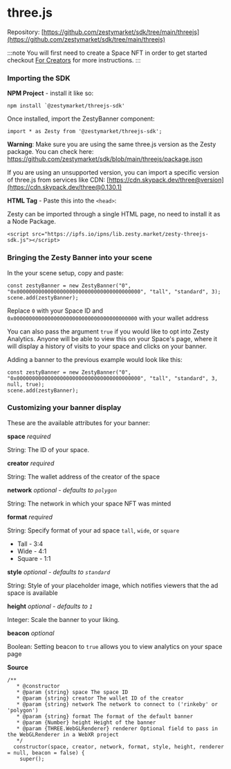 # three.js

Repository: [https://github.com/zestymarket/sdk/tree/main/threejs](https://github.com/zestymarket/sdk/tree/main/threejs)

:::note
You will first need to create a Space NFT in order to get started checkout [For Creators](../create-space.md) for more instructions.
:::


### Importing the SDK

**NPM Project** - install it like so:

```
npm install `@zestymarket/threejs-sdk'
```

Once installed, import the ZestyBanner component:

```
import * as Zesty from '@zestymarket/threejs-sdk';
```

**Warning**: Make sure you are using the same three.js version as the Zesty package. You can check here: https://github.com/zestymarket/sdk/blob/main/threejs/package.json

If you are using an unsupported version, you can import a specific version of three.js from services like CDN: [https://cdn.skypack.dev/three@version](https://cdn.skypack.dev/three@0.130.1)

**HTML Tag** - Paste this into the `<head>`:

Zesty can be imported through a single HTML page, no need to install it as a Node Package.

```
<script src="https://ipfs.io/ipns/lib.zesty.market/zesty-threejs-sdk.js"></script>
```

### Bringing the Zesty Banner into your scene

In the your scene setup, copy and paste:

```
const zestyBanner = new ZestyBanner("0", "0x0000000000000000000000000000000000000000", "tall", "standard", 3);
scene.add(zestyBanner);
```
Replace `0` with your Space ID and  `0x0000000000000000000000000000000000000000` with your wallet address

You can also pass the argument `true` if you would like to opt into Zesty Analytics. Anyone will be able to view this on your Space's page, where it will display a history of visits to your space and clicks on your banner.

Adding a banner to the previous example would look like this:

```
const zestyBanner = new ZestyBanner("0", "0x0000000000000000000000000000000000000000", "tall", "standard", 3, null, true);
scene.add(zestyBanner);
```

### Customizing your banner display

These are the available attributes for your banner:

**space**
*required*

String: The ID of your space.

**creator**
*required*

String: The wallet address of the creator of the space

**network**
*optional - defaults to `polygon`*

String: The network in which your space NFT was minted

**format**
*required*

String: Specify format of your ad space `tall`, `wide`, or `square`

- Tall - 3:4
- Wide - 4:1
- Square - 1:1

**style**
*optional - defaults to `standard`*

String: Style of your placeholder image, which notifies viewers that the ad space is available

**height**
*optional - defaults to `1`*

Integer: Scale the banner to your liking.

**beacon**
*optional*

Boolean: Setting beacon to `true` allows you to view analytics on your space page

**Source**

```
/**
   * @constructor
   * @param {string} space The space ID
   * @param {string} creator The wallet ID of the creator
   * @param {string} network The network to connect to ('rinkeby' or 'polygon')
   * @param {string} format The format of the default banner
   * @param {Number} height Height of the banner
   * @param {THREE.WebGLRenderer} renderer Optional field to pass in the WebGLRenderer in a WebXR project
   */
  constructor(space, creator, network, format, style, height, renderer = null, beacon = false) {
    super();
```
